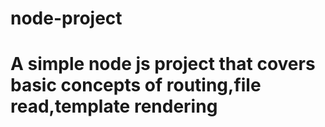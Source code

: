 # node-project
# A simple node js project that covers basic concepts of routing,file read,template rendering
